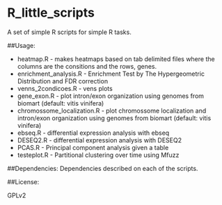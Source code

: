 # R_little_scripts

A set of simple R scripts for simple R tasks.

##Usage:

* heatmap.R - makes heatmaps based on tab delimited files where the columns are the consitions and the rows, genes.
* enrichment_analysis.R - Enrichment Test by The Hypergeometric Distribution and FDR correction
* venns_2condicoes.R - vens plots
* gene_exon.R - plot intron/exon organization using genomes from biomart (default: vitis vinifera)
* chromossome_localization.R - plot chromossome localization and intron/exon organization using genomes from biomart (default: vitis vinifera)
* ebseq.R - differential expression analysis with ebseq
* DESEQ2.R - differential expression analysis with DESEQ2
* PCAS.R - Principal component analysis given a table
* testeplot.R - Partitional clustering over time using Mfuzz

##Dependencies:
Dependencies described on each of the scripts.

##License:

GPLv2


